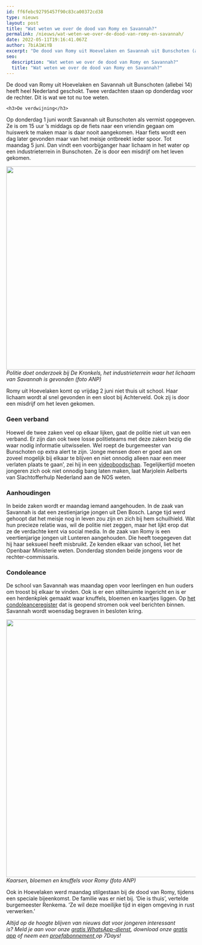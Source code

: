 ```yaml
---
id: ff6febc92795457f90c83ca00372cd38
type: nieuws
layout: post
title: "Wat weten we over de dood van Romy en Savannah?"
permalink: /nieuws/wat-weten-we-over-de-dood-van-romy-en-savannah/
date: 2022-05-11T19:16:41.067Z
author: 7biA1WiYB
excerpt: "De dood van Romy uit Hoevelaken en Savannah uit Bunschoten (allebei 14) heeft heel Nederland geschokt. Twee verdachten staan op donderdag voor de rechter. Dit is wat we tot nu toe weten.  "
seo:
  description: "Wat weten we over de dood van Romy en Savannah?"
  title: "Wat weten we over de dood van Romy en Savannah?"
---
```

De dood van Romy uit Hoevelaken en Savannah uit Bunschoten (allebei 14) heeft heel Nederland geschokt. Twee verdachten staan op donderdag voor de rechter. Dit is wat we tot nu toe weten.  

    <h3>De verdwijning</h3>
<p>Op donderdag 1 juni wordt Savannah uit Bunschoten als vermist opgegeven. Ze is om 15 uur ’s middags op de fiets naar een vriendin gegaan om huiswerk te maken maar is daar nooit aangekomen. Haar fiets wordt een dag later gevonden maar van het meisje ontbreekt ieder spoor. Tot maandag 5 juni. Dan vindt een voorbijganger haar lichaam in het water op een industrieterrein in Bunschoten. Ze is door een misdrijf om het leven gekomen.</p>
<p><div class="media media-element-container media-default"><div id="file-417709" class="file file-image file-image-jpeg">

        
  
  <div class="content">
    <img height="2705" width="4500" style="width: 900px; height: 541px;" class="media-element file-default" data-delta="1" src="https://7dagen.netlify.app/sites/default/files/ANP-51739017.jpg" alt="">  </div>

  
</div>
</div><em>Politie doet onderzoek bij De Kronkels, het industrieterrein waar het lichaam van Savannah is gevonden (foto ANP)</em>
<p>Romy uit Hoevelaken komt op vrijdag 2 juni niet thuis uit school. Haar lichaam wordt al snel gevonden in een sloot bij Achterveld. Ook zij is door een misdrijf om het leven gekomen. </p>
<h3>Geen verband </h3>
<p>Hoewel de twee zaken veel op elkaar lijken, gaat de politie niet uit van een verband. Er zijn dan ook twee losse politieteams met deze zaken bezig die waar nodig informatie uitwisselen. Wel roept de burgemeester van Bunschoten op extra alert te zijn. ‘Jonge mensen doen er goed aan om zoveel mogelijk bij elkaar te blijven en niet onnodig alleen naar een meer verlaten plaats te gaan’, zei hij in een <a href="https://www.youtube.com/watch?v=nQQEd_h6MHk" target="_blank">videoboodschap</a>. Tegelijkertijd moeten jongeren zich ook niet onnodig bang laten maken, laat Marjolein Aelberts van Slachtofferhulp Nederland aan de NOS weten.</p>
<h3>Aanhoudingen</h3>
<p>In beide zaken wordt er maandag iemand aangehouden. In de zaak van Savannah is dat een zestienjarige jongen uit Den Bosch. Lange tijd werd gehoopt dat het meisje nog in leven zou zijn en zich bij hem schuilhield. Wat hun precieze relatie was, wil de politie niet zeggen, maar het lijkt erop dat ze de verdachte kent via social media. In de zaak van Romy is een veertienjarige jongen uit Lunteren aangehouden. Die heeft toegegeven dat hij haar seksueel heeft misbruikt. Ze kenden elkaar van school, liet het Openbaar Ministerie weten. Donderdag stonden beide jongens voor de rechter-commissaris.</p>
<h3>Condoleance</h3>
<p>De school van Savannah was maandag open voor leerlingen en hun ouders om troost bij elkaar te vinden. Ook is er een stilteruimte ingericht en is er een herdenkplek gemaakt waar knuffels, bloemen en kaartjes liggen. Op <a href="http://www.condoleance.nl/16518" target="_blank">het condoleanceregister</a> dat is geopend stromen ook veel berichten binnen. Savannah wordt woensdag begraven in besloten kring. </p>
<p><div class="media media-element-container media-default"><div id="file-417710" class="file file-image file-image-jpeg">

        
  
  <div class="content">
    <img height="3555" width="4666" style="width: 900px; height: 686px;" class="media-element file-default" data-delta="1" src="https://7dagen.netlify.app/sites/default/files/ANP-51757449.jpg" alt="">  </div>

  
</div>
</div><em>Kaarsen, bloemen en knuffels voor Romy (foto ANP)</em>
<p>Ook in Hoevelaken werd maandag stilgestaan bij de dood van Romy, tijdens een speciale bijeenkomst. De familie was er niet bij. ‘Die is thuis’, vertelde burgemeester Renkema. ‘Ze wil deze moeilijke tijd in eigen omgeving in rust verwerken.’</p>
<p><em>Altijd op de hoogte blijven van nieuws dat voor jongeren interessant is? Meld je aan voor onze </em><a href="https://7dagen.netlify.app/whatsapp"><em>gratis WhatsApp-dienst</em></a><em>, download onze </em><a href="https://7dagen.netlify.app/app"><em>gratis app</em></a><em> of neem een </em><a href="https://abonneren.sevendays.nl/abonneren/abonnementen/ae/artikel"><em>proefabonnement </em></a><em>op 7Days!</em></p>  
